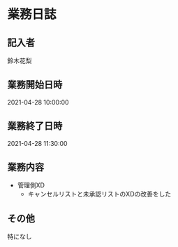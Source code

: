 # 業務日誌

## 記入者

鈴木花梨

## 業務開始日時

2021-04-28 10:00:00

## 業務終了日時

2021-04-28 11:30:00

## 業務内容

- 管理側XD
	- キャンセルリストと未承認リストのXDの改善をした

## その他

特になし